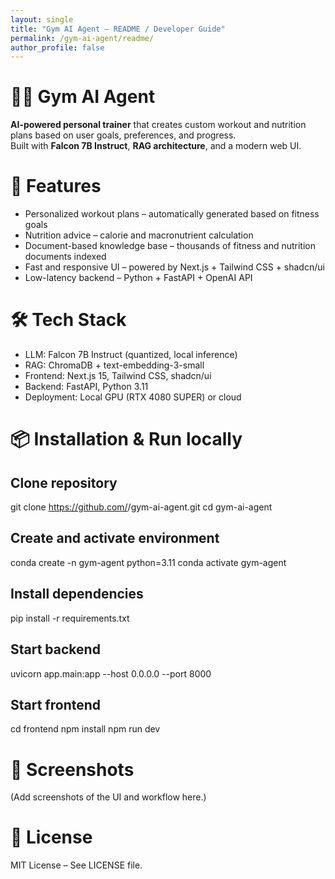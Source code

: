 ```yaml
---
layout: single
title: "Gym AI Agent – README / Developer Guide"
permalink: /gym-ai-agent/readme/
author_profile: false
---
```


# 🏋️‍♂️ Gym AI Agent

**AI-powered personal trainer** that creates custom workout and nutrition plans based on user goals, preferences, and progress.  
Built with **Falcon 7B Instruct**, **RAG architecture**, and a modern web UI.


# 🚀 Features
- Personalized workout plans – automatically generated based on fitness goals
- Nutrition advice – calorie and macronutrient calculation
- Document-based knowledge base – thousands of fitness and nutrition documents indexed
- Fast and responsive UI – powered by Next.js + Tailwind CSS + shadcn/ui
- Low-latency backend – Python + FastAPI + OpenAI API

# 🛠️ Tech Stack
- LLM: Falcon 7B Instruct (quantized, local inference)
- RAG: ChromaDB + text-embedding-3-small
- Frontend: Next.js 15, Tailwind CSS, shadcn/ui
- Backend: FastAPI, Python 3.11
- Deployment: Local GPU (RTX 4080 SUPER) or cloud

# 📦 Installation & Run locally

## Clone repository
git clone https://github.com/<your-user>/gym-ai-agent.git
cd gym-ai-agent

## Create and activate environment
conda create -n gym-agent python=3.11
conda activate gym-agent

## Install dependencies
pip install -r requirements.txt

## Start backend
uvicorn app.main:app --host 0.0.0.0 --port 8000

## Start frontend
cd frontend
npm install
npm run dev

# 📸 Screenshots
(Add screenshots of the UI and workflow here.)

# 📄 License
MIT License – See LICENSE file.
